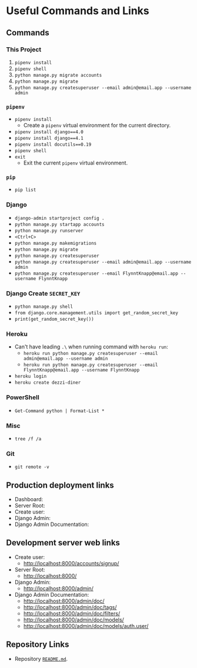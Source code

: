 # Useful Commands and Links

## Commands

### This Project

1. `pipenv install`
1. `pipenv shell`
1. `python manage.py migrate accounts`
1. `python manage.py migrate`
1. `python manage.py createsuperuser --email admin@email.app --username admin`

### `pipenv`

* `pipenv install`
  * Create a `pipenv` virtual environment for the current directory.
* `pipenv install django==4.0`
* `pipenv install django==4.1`
* `pipenv install docutils==0.19`
* `pipenv shell`
* `exit`
  * Exit the current `pipenv` virtual environment.

### `pip`

* `pip list`

### Django

* `django-admin startproject config .`
* `python manage.py startapp accounts`
* `python manage.py runserver`
* `<Ctrl+C>`
* `python manage.py makemigrations`
* `python manage.py migrate`
* `python manage.py createsuperuser`
* `python manage.py createsuperuser --email admin@email.app --username admin`
* `python manage.py createsuperuser --email FlynntKnapp@email.app --username FlynntKnapp`

### Django Create `SECRET_KEY`

* `python manage.py shell`
* `from django.core.management.utils import get_random_secret_key`
* `print(get_random_secret_key())`

### Heroku

* Can't have leading `.\` when running command with `heroku run`:
  * `heroku run python manage.py createsuperuser --email admin@email.app --username admin`
  * `heroku run python manage.py createsuperuser --email FlynntKnapp@email.app --username FlynntKnapp`
* `heroku login`
* `heroku create dezzi-diner`

### PowerShell

* `Get-Command python | Format-List *`

### Misc

* `tree /f /a`

### Git

* `git remote -v`

## Production deployment links

* Dashboard:
* Server Root:
* Create user:
* Django Admin:
* Django Admin Documentation:

## Development server web links

* Create user:
  * <http://localhost:8000/accounts/signup/>
* Server Root:
  * <http://localhost:8000/>
* Django Admin:
  * <http://localhost:8000/admin/>
* Django Admin Documentation:
  * <http://localhost:8000/admin/doc/>
  * <http://localhost:8000/admin/doc/tags/>
  * <http://localhost:8000/admin/doc/filters/>
  * <http://localhost:8000/admin/doc/models/>
  * <http://localhost:8000/admin/doc/models/auth.user/>

## Repository Links

* Repository [`README.md`](../README.md).
